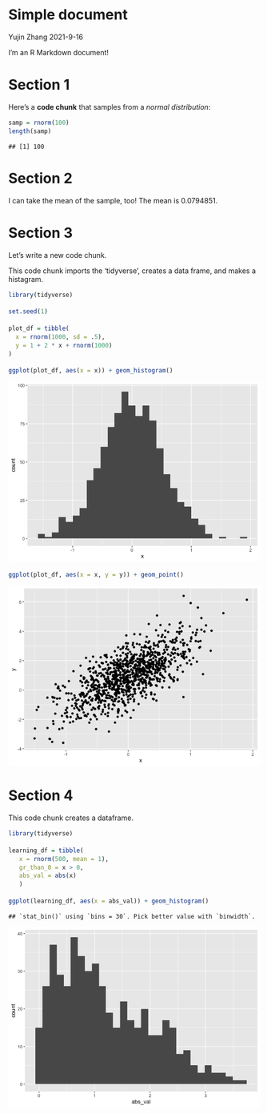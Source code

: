 Simple document
================
Yujin Zhang
2021-9-16

I’m an R Markdown document!

# Section 1

Here’s a **code chunk** that samples from a *normal distribution*:

``` r
samp = rnorm(100)
length(samp)
```

    ## [1] 100

# Section 2

I can take the mean of the sample, too! The mean is 0.0794851.

# Section 3

Let’s write a new code chunk.

This code chunk imports the ‘tidyverse’, creates a data frame, and makes
a histagram.

``` r
library(tidyverse)

set.seed(1)

plot_df = tibble(
  x = rnorm(1000, sd = .5),
  y = 1 + 2 * x + rnorm(1000)
)

ggplot(plot_df, aes(x = x)) + geom_histogram()
```

![](template_files/figure-gfm/unnamed-chunk-2-1.png)<!-- -->

``` r
ggplot(plot_df, aes(x = x, y = y)) + geom_point()
```

![](template_files/figure-gfm/unnamed-chunk-2-2.png)<!-- -->

# Section 4

This code chunk creates a dataframe.

``` r
library(tidyverse)

learning_df = tibble(
   x = rnorm(500, mean = 1),
   gr_than_0 = x > 0,
   abs_val = abs(x)
   )

ggplot(learning_df, aes(x = abs_val)) + geom_histogram()
```

    ## `stat_bin()` using `bins = 30`. Pick better value with `binwidth`.

![](template_files/figure-gfm/unnamed-chunk-3-1.png)<!-- -->
